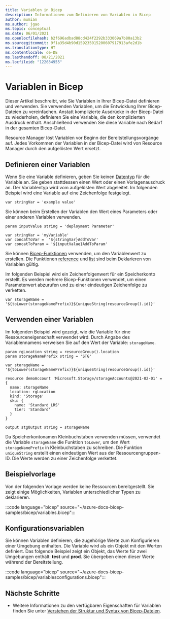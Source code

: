 ```yaml
---
title: Variablen in Bicep
description: Informationen zum Definieren von Variablen in Bicep
author: mumian
ms.author: jgao
ms.topic: conceptual
ms.date: 06/01/2021
ms.openlocfilehash: b2f696adbad88cd424f2292b333069a7b80a13b2
ms.sourcegitcommit: 9f1a35d4b90d159235015200607917913afe2d1b
ms.translationtype: HT
ms.contentlocale: de-DE
ms.lasthandoff: 08/21/2021
ms.locfileid: "122634955"
---
```

# <a name="variables-in-bicep"></a>Variablen in Bicep

Dieser Artikel beschreibt, wie Sie Variablen in Ihrer Bicep-Datei definieren und verwenden. Sie verwenden Variablen, um die Entwicklung Ihrer Bicep-Dateien zu vereinfachen. Anstatt komplizierte Ausdrücke in der Bicep-Datei zu wiederholen, definieren Sie eine Variable, die den komplizierten Ausdruck enthält. Anschließend verwenden Sie diese Variable nach Bedarf in der gesamten Bicep-Datei.

Resource Manager löst Variablen vor Beginn der Bereitstellungsvorgänge auf. Jedes Vorkommen der Variablen in der Bicep-Datei wird von Resource Manager durch den aufgelösten Wert ersetzt.

## <a name="define-variable"></a>Definieren einer Variablen

Wenn Sie eine Variable definieren, geben Sie keinen [Datentyp](data-types.md) für die Variable an. Sie geben stattdessen einen Wert oder einen Vorlagenausdruck an. Der Variablentyp wird vom aufgelösten Wert abgeleitet. Im folgenden Beispiel wird eine Variable auf eine Zeichenfolge festgelegt.

```bicep
var stringVar = 'example value'
```

Sie können beim Erstellen der Variablen den Wert eines Parameters oder einer anderen Variablen verwenden.

```bicep
param inputValue string = 'deployment Parameter'

var stringVar = 'myVariable'
var concatToVar =  '${stringVar}AddToVar'
var concatToParam = '${inputValue}AddToParam'
```

Sie können [Bicep-Funktionen](bicep-functions.md) verwenden, um den Variablenwert zu erstellen. Die Funktionen [reference](bicep-functions-resource.md#reference) und [list](bicep-functions-resource.md#list) sind beim Deklarieren von Variablen gültig.

Im folgenden Beispiel wird ein Zeichenfolgenwert für ein Speicherkonto erstellt. Es werden mehrere Bicep-Funktionen verwendet, um einen Parameterwert abzurufen und zu einer eindeutigen Zeichenfolge zu verketten.

```bicep
var storageName = '${toLower(storageNamePrefix)}${uniqueString(resourceGroup().id)}'
```

## <a name="use-variable"></a>Verwenden einer Variablen

Im folgenden Beispiel wird gezeigt, wie die Variable für eine Ressourceneigenschaft verwendet wird. Durch Angabe des Variablennamens verweisen Sie auf den Wert der Variable: `storageName`.

```bicep
param rgLocation string = resourceGroup().location
param storageNamePrefix string = 'STG'

var storageName = '${toLower(storageNamePrefix)}${uniqueString(resourceGroup().id)}'

resource demoAccount 'Microsoft.Storage/storageAccounts@2021-02-01' = {
  name: storageName
  location: rgLocation
  kind: 'Storage'
  sku: {
    name: 'Standard_LRS'
    tier: 'Standard'
  }
}

output stgOutput string = storageName
```

Da Speicherkontonamen Kleinbuchstaben verwenden müssen, verwendet die Variable `storageName` die Funktion `toLower`, um den Wert `storageNamePrefix` in Kleinbuchstaben zu schreiben. Die Funktion `uniqueString` erstellt einen eindeutigen Wert aus der Ressourcengruppen-ID. Die Werte werden zu einer Zeichenfolge verkettet.

## <a name="example-template"></a>Beispielvorlage

Von der folgenden Vorlage werden keine Ressourcen bereitgestellt. Sie zeigt einige Möglichkeiten, Variablen unterschiedlicher Typen zu deklarieren.

:::code language="bicep" source="~/azure-docs-bicep-samples/bicep/variables.bicep":::

## <a name="configuration-variables"></a>Konfigurationsvariablen

Sie können Variablen definieren, die zugehörige Werte zum Konfigurieren einer Umgebung enthalten. Die Variable wird als ein Objekt mit den Werten definiert. Das folgende Beispiel zeigt ein Objekt, das Werte für zwei Umgebungen enthält: **test** und **prod**. Sie übergeben einen dieser Werte während der Bereitstellung.

:::code language="bicep" source="~/azure-docs-bicep-samples/bicep/variablesconfigurations.bicep":::

## <a name="next-steps"></a>Nächste Schritte

- Weitere Informationen zu den verfügbaren Eigenschaften für Variablen finden Sie unter [Verstehen der Struktur und Syntax von Bicep-Dateien](file.md).
